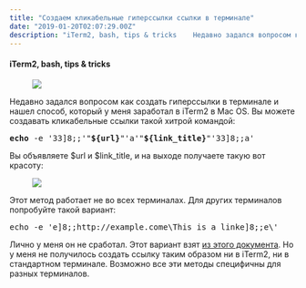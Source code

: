 ```yaml
---
title: "Создаем кликабельные гиперссылки ссылки в терминале"
date: "2019-01-20T02:07:29.00Z"
description: "iTerm2, bash, tips & tricks    Недавно задался вопросом как создать гиперссылки в терминале и нашел способ, который у меня зараб"
---
```


<!--kg-card-begin: html--><h4>iTerm2, bash, tips &amp; tricks</h4>
<figure>
<p><img data-width="744" data-height="250" src="https://cdn-images-1.medium.com/max/800/1*bxvk5hJ6OeE-r76am_lUjQ.jpeg"><br />
</figure>
<p>Недавно задался вопросом как создать гиперссылки в терминале и нашел способ, который у меня заработал в iTerm2 в Mac OS. Вы можете создавать кликабельные ссылки такой хитрой командой:</p>
<pre><strong>echo</strong> -e '33]8;;'"<strong>${url}</strong>"'a'"<strong>${link_title}</strong>"'33]8;;a'</pre>
<p>Вы объявляете $url и $link_title, и на выходе получаете такую вот красоту:</p>
<figure>
<p><img data-width="302" data-height="134" src="https://cdn-images-1.medium.com/max/800/1*tbTfATDdNyUd2DpkS1OPWQ.gif"><br />
</figure>
<p>Этот метод работает не во всех терминалах. Для других терминалов попробуйте такой вариант:</p>
<pre>echo -e 'e]8;;http://example.come\This is a linke]8;;e\'</pre>
<p>Лично у меня он не сработал. Этот вариант взят <a href="https://gist.github.com/egmontkob/eb114294efbcd5adb1944c9f3cb5feda" target="_blank" rel="noopener noreferrer">из этого документа</a>. Но у меня не получилось создать ссылку таким образом ни в iTerm2, ни в стандартном терминале. Возможно все эти методы специфичны для разных терминалов.</p>

<!--kg-card-end: html-->

